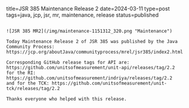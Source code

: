 title=JSR 385 Maintenance Release 2
date=2024-03-11
type=post
tags=java, jcp, jsr, mr, maintenance, release
status=published
~~~~~~

![JSR 385 MR2](/img/maintenance-1151312_320.png "Maintenance")

Today Maintenance Release 2 of JSR 385 was published by the Java Community Process: https://jcp.org/aboutJava/communityprocess/mrel/jsr385/index2.html

Corresponding GitHub release tags for API are: https://github.com/unitsofmeasurement/unit-api/releases/tag/2.2
for the RI: https://github.com/unitsofmeasurement/indriya/releases/tag/2.2
and for the TCK: https://github.com/unitsofmeasurement/unit-tck/releases/tag/2.2

Thanks everyone who helped with this release.
